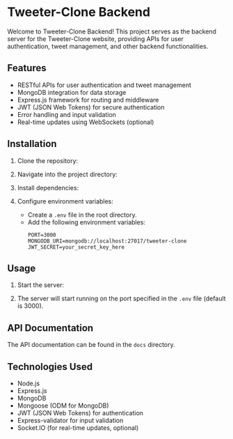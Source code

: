 # Tweeter-Clone Backend

Welcome to Tweeter-Clone Backend! This project serves as the backend server for the Tweeter-Clone website, providing APIs for user authentication, tweet management, and other backend functionalities.

## Features

- RESTful APIs for user authentication and tweet management
- MongoDB integration for data storage
- Express.js framework for routing and middleware
- JWT (JSON Web Tokens) for secure authentication
- Error handling and input validation
- Real-time updates using WebSockets (optional)

## Installation

1. Clone the repository:


2. Navigate into the project directory:


3. Install dependencies:


4. Configure environment variables:

   - Create a `.env` file in the root directory.
   - Add the following environment variables:
     ```
     PORT=3000
     MONGODB_URI=mongodb://localhost:27017/tweeter-clone
     JWT_SECRET=your_secret_key_here
     ```

## Usage

1. Start the server:


2. The server will start running on the port specified in the `.env` file (default is 3000).

## API Documentation

The API documentation can be found in the `docs` directory.

## Technologies Used

- Node.js
- Express.js
- MongoDB
- Mongoose (ODM for MongoDB)
- JWT (JSON Web Tokens) for authentication
- Express-validator for input validation
- Socket.IO (for real-time updates, optional)

